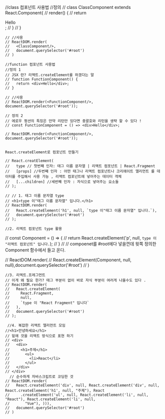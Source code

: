 

<!-- Hooks 이전 

 1. 컴포넌트 내부에 상태가 있다면?
  - class 컴포넌트를 사용
 2. 컴포넌트 내부에 상태가 없다면?
  - 라이프 사이클을 사용해야 한다면?
    - class
  - 라이프 사이클에 관계 없다면?
    - function 

Hook 이후 
 - class
 - function

 class 컴포넌트 

 import React from 'react';

 //정의 -->

 <!-- class ClassComponent extends React.Component {
    render() {
      retrun (<div>Hello</div>)
    }
 }
// 사용
<ClassComponent/> -->
<!-- 
function 컴포넌트 

import React from 'react';

//정의 1
function FunctionComponent() {
  return <div>Hello</div>
}

//정의 2
const FunctionComponent = () => <div>Hello</div>;

//사용
<FunctionComponent/> -->

 //class 컴포넌트 사용법
    //정의
    // class ClassComponent extends React.Component{
    //   render() {
    //     return <div>Hello</div>;
    //   }
    // }

    // //사용 
    // ReactDOM.render(
    //   <ClassComponent/>,
    //   document.querySelector('#root')
    // )

    //function 컴포넌트 사용법
    //정의 1
    // JSX 란? 리액트.createElement를 하겠다는 말 
    // function FunctionComponent() {
    //   return <div>Hello</div>;
    // }
    
    // //사용
    // ReactDOM.render(<FunctionComponent/>, document.querySelector('#root'));

    // 정의 2
    // 에로우 펑션의 특징은 만약 리턴만 있다면 중괄호와 리턴을 생략 할 수 있다 !
    // const FunctionComponent = () => <div>Hello</div>;

    // ReactDOM.render(<FunctionComponent/>, document.querySelector('#root'));
    

    React.createElement로 컴포넌트 만들기

    // React.creatElement(
    //   type // 첫번째 인자: 태그 이름 문자열 | 리액트 컴포넌트 | React.Fragment
    //   [props] //두번째 인자 : 어떤 태그나 리액트 컴포넌트나 크리에이트 앨리먼트 를 데이터를 주입해서 사용 가능 , 리액트 컴포넌트에 넣어주는 데이터 객체
    //   [...children] //세번째 인자 : 자식으로 넣어주는 요소들 
    // );

    // // 1. 태그 이름 문자열 type
    // <h1>type 이"태그 이름 문자열" 입니다.</h1>
    // ReactDOM.render(
    //   React.createElement('h1', null, `type 이"태그 이름 문자열" 입니다.`),
    //   document.querySelector('#root')
    // );

    //2. 리엑트 컴포넌트 type 활용
// const Component = () => {
//   return React.createElement('p', null, `type 이 "리액트 컴포넌트" 입니다.`);
// }
//     // compoenet를 #root에다 넣을껀데 윗쪽 정의한 Component 함수에서 들고 온다.
<!-- //     // <Component></Compoenet> => <Component/> => <p>type 이 "리액트 컴포넌트" 입니다.</p> -->
//     ReactDOM.render(
//       React.createElement(Component, null, null),document.querySelector('#root')
//     )

    //3. 리엑트.프레그먼트 
    // 이게 왜 필요 한가? 태그 부분이 없이 바로 자식 부분이 여러게 나올수도 있다 .
    // ReactDOM.render(
    //   React.createElement(
    //     React.Fragment,
    //     null,
    //     `type 이 "React Fragment" 입니다`
    //   ),
    //   document.querySelector('#root')
    // );

     //4. 복잡한 리엑트 엘리먼트 모임 
    //<h1>안녕하세요</h1>
    // 밑에 것을 리액트 방식으로 표현 하기
    // <div>
    //   <div>
    //     <h1>주제</h1>
    //       <ul>
    //         <li>React</li>
    //       </ul> 
    //   </div>
    // </div>
      // 순수하게 자바스크립트로 코딩한 것 
    // ReactDOM.render(
    //   React.createElement('div', null, React.createElement('div', null, React.createElement('h1', null, "주제"), React
    //     .createElement('ul', null, React.createElement('li', null, "React"), React.createElement('li', null,
    //       "Vue"), ))),
    //   document.querySelector('#root')
    // )